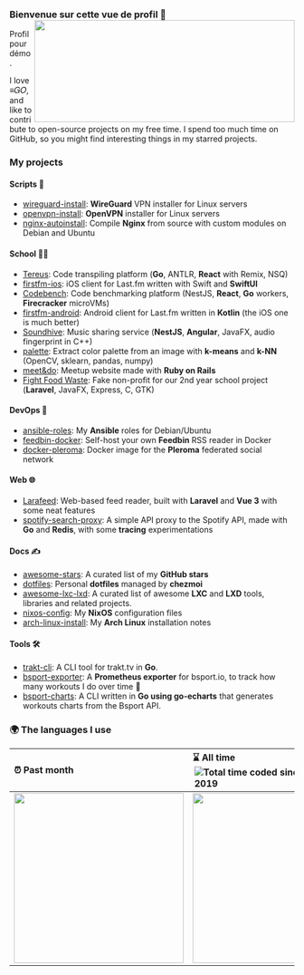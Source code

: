 ### Bienvenue sur cette vue de profil 👋 <img align='right' src="https://github-readme-stats.vercel.app/api?username=angristan&count_private=true&show_icons=true&include_all_commits=true&hide_rank=true&hide_title=true&theme=buefy&card_width=300" width=460 height=180>

Profil pour démo.

I love ≡𝐺𝑂, and like to contribute to open-source projects on my free time. I spend too much time on GitHub, so you might find interesting things in my starred projects.

### My projects

#### Scripts 💾

- [wireguard-install](https://github.com/angristan/wireguard-install): **WireGuard** VPN installer for Linux servers
- [openvpn-install](https://github.com/angristan/openvpn-install): **OpenVPN** installer for Linux servers
- [nginx-autoinstall](https://github.com/angristan/nginx-autoinstall): Compile **Nginx** from source with custom modules on Debian and Ubuntu

#### School 👨‍🎓

- [Tereus](https://github.com/tereus-project): Code transpiling platform (**Go**, ANTLR, **React** with Remix, NSQ)
- [firstfm-ios](https://github.com/angristan/firstfm-ios): iOS client for Last.fm written with Swift and **SwiftUI**
- [Codebench](https://github.com/codebench-dev/): Code benchmarking platform (NestJS, **React**, **Go** workers, **Firecracker** microVMs)
- [firstfm-android](https://github.com/angristan/firstfm-android): Android client for Last.fm written in **Kotlin** (the iOS one is much better)
- [Soundhive](https://github.com/soundhive): Music sharing service (**NestJS**, **Angular**, JavaFX, audio fingerprint in C++)
- [palette](https://github.com/angristan/palette): Extract color palette from an image with **k-means** and **k-NN** (OpenCV, sklearn, pandas, numpy)
- [meet&do](https://github.com/angristan/meetndo): Meetup website made with **Ruby on Rails**
- [Fight Food Waste](https://github.com/fight-food-waste): Fake non-profit for our 2nd year school project (**Laravel**, JavaFX, Express, C, GTK)

#### DevOps 🔁

- [ansible-roles](https://github.com/angristan/ansible-roles): My **Ansible** roles for Debian/Ubuntu
- [feedbin-docker](https://github.com/angristan/feedbin-docker): Self-host your own **Feedbin** RSS reader in Docker
- [docker-pleroma](https://github.com/angristan/docker-pleroma): Docker image for the **Pleroma** federated social network

#### Web 🌐

- [Larafeed](https://github.com/angristan/larafeed): Web-based feed reader, built with **Laravel** and **Vue 3** with some neat features
- [spotify-search-proxy](https://github.com/angristan/spotify-search-proxy): A simple API proxy to the Spotify API, made with **Go** and **Redis**, with some **tracing** experimentations

#### Docs ✍️

- [awesome-stars](https://github.com/angristan/awesome-stars): A curated list of my **GitHub stars**
- [dotfiles](https://github.com/angristan/dotfiles): Personal **dotfiles** managed by **chezmoi**
- [awesome-lxc-lxd](https://github.com/angristan/awesome-lxc-lxd): A curated list of awesome **LXC** and **LXD** tools, libraries and related projects.
- [nixos-config](https://github.com/angristan/nixos-config): My **NixOS** configuration files
- [arch-linux-install](https://github.com/angristan/arch-linux-install): My **Arch Linux** installation notes

#### Tools 🛠

- [trakt-cli](https://github.com/angristan/trakt-cli): A CLI tool for trakt.tv in **Go**.
- [bsport-exporter](https://github.com/angristan/bsport-exporter): A **Prometheus exporter** for bsport.io, to track how many workouts I do over time 💪
- [bsport-charts](https://github.com/angristan/bsport-charts): A CLI written in **Go using go-echarts** that generates workouts charts from the Bsport API.

### 🌍 The languages I use

| ⏰ Past month                                                                                                                                           | ⌛️ All time <img align="right" src="https://wakatime.com/badge/user/0c82e760-612e-48fd-84d9-31259dc96d07.svg" alt="Total time coded since Aug 17 2019" />                                                                                                                                          |
| :------------------------------------------------------------------------------------------------------------------------------------------------------ | :------------------------------------------------------------------------------------------------------------------------------------------------------ |
| <a href="https://wakatime.com/@angristan"><img src="https://wakatime.com/share/@angristan/97358ee5-e081-42a4-866f-7bdd05db0cba.svg" height="300px"></a> | <a href="https://wakatime.com/@angristan"><img src="https://wakatime.com/share/@angristan/c52d5d5e-97dc-47b9-af95-59c367f83a4c.svg" height="300px"></a> |### Hi there 👋

<!--
**EWUnistra/EWUnistra** is a ✨ _special_ ✨ repository because its `README.md` (this file) appears on your GitHub profile.

Here are some ideas to get you started:

- 🔭 I’m currently working on ...
- 🌱 I’m currently learning ...
- 👯 I’m looking to collaborate on ...
- 🤔 I’m looking for help with ...
- 💬 Ask me about ...
- 📫 How to reach me: ...
- 😄 Pronouns: ...
- ⚡ Fun fact: ...
-->
